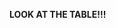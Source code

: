 <!-- META
{"title":"Review of Eye Tracking Metrics Involved in Emotional and Cognitive Processes","link":"https://pubmed.ncbi.nlm.nih.gov/33729950/","media":"academic","tags":["eyetracking","emotion","psychology","review"],"short":{"en":"review of relationship between eye tracking metrics and \"visual attention,\" \"arousal\" and \"cognitive workload\"","ja":"視線計測と「注意」「覚醒度」「認知的負荷」の相関関係レビュー"},"importance":5,"hasPage":true,"createdAt":1724982475.755,"updatedAt":1724982475.755}
META -->

**LOOK AT THE TABLE!!!**